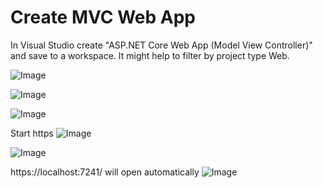 # Create MVC Web App

In Visual Studio create "ASP.NET Core Web App (Model View Controller)" and save to a workspace.
It might help to filter by project type Web.

![Image](https://github.com/AwertzHVD/BS-Linz2_Archery_Team2/assets/104345472/2f5c1edf-dfb8-4c9d-8528-617ff8b75166)


![Image](https://github.com/AwertzHVD/BS-Linz2_Archery_Team2/assets/104345472/61f13a7f-c36d-4aca-b734-908fba712f86)


![Image](https://github.com/AwertzHVD/BS-Linz2_Archery_Team2/assets/104345472/e4fc69f8-6707-4dc5-b5d1-36ac6fed9ee3)

Start https
![Image](https://github.com/AwertzHVD/BS-Linz2_Archery_Team2/assets/104345472/778b9d70-94cd-4a5f-bdf3-4b1ce12225d7)


![Image](https://github.com/AwertzHVD/BS-Linz2_Archery_Team2/assets/104345472/78ea6562-7590-462c-866c-23c3ef751be3)

https://localhost:7241/ will open automatically
![Image](https://github.com/AwertzHVD/BS-Linz2_Archery_Team2/assets/104345472/5d539ea2-b407-48bb-bd29-536177f5d026)


